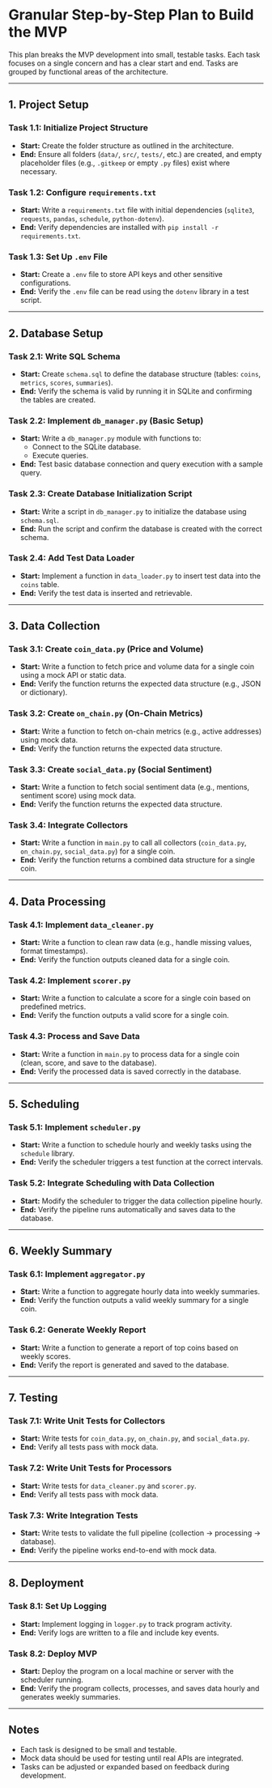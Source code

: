 # Granular Step-by-Step Plan to Build the MVP

This plan breaks the MVP development into small, testable tasks. Each task focuses on a single concern and has a clear start and end. Tasks are grouped by functional areas of the architecture.

---

## **1. Project Setup**

### **Task 1.1:** Initialize Project Structure
- **Start:** Create the folder structure as outlined in the architecture.
- **End:** Ensure all folders (`data/`, `src/`, `tests/`, etc.) are created, and empty placeholder files (e.g., `.gitkeep` or empty `.py` files) exist where necessary.

### **Task 1.2:** Configure `requirements.txt`
- **Start:** Write a `requirements.txt` file with initial dependencies (`sqlite3`, `requests`, `pandas`, `schedule`, `python-dotenv`).
- **End:** Verify dependencies are installed with `pip install -r requirements.txt`.

### **Task 1.3:** Set Up `.env` File
- **Start:** Create a `.env` file to store API keys and other sensitive configurations.
- **End:** Verify the `.env` file can be read using the `dotenv` library in a test script.

---

## **2. Database Setup**

### **Task 2.1:** Write SQL Schema
- **Start:** Create `schema.sql` to define the database structure (tables: `coins`, `metrics`, `scores`, `summaries`).
- **End:** Verify the schema is valid by running it in SQLite and confirming the tables are created.

### **Task 2.2:** Implement `db_manager.py` (Basic Setup)
- **Start:** Write a `db_manager.py` module with functions to:
  - Connect to the SQLite database.
  - Execute queries.
- **End:** Test basic database connection and query execution with a sample query.

### **Task 2.3:** Create Database Initialization Script
- **Start:** Write a script in `db_manager.py` to initialize the database using `schema.sql`.
- **End:** Run the script and confirm the database is created with the correct schema.

### **Task 2.4:** Add Test Data Loader
- **Start:** Implement a function in `data_loader.py` to insert test data into the `coins` table.
- **End:** Verify the test data is inserted and retrievable.

---

## **3. Data Collection**

### **Task 3.1:** Create `coin_data.py` (Price and Volume)
- **Start:** Write a function to fetch price and volume data for a single coin using a mock API or static data.
- **End:** Verify the function returns the expected data structure (e.g., JSON or dictionary).

### **Task 3.2:** Create `on_chain.py` (On-Chain Metrics)
- **Start:** Write a function to fetch on-chain metrics (e.g., active addresses) using mock data.
- **End:** Verify the function returns the expected data structure.

### **Task 3.3:** Create `social_data.py` (Social Sentiment)
- **Start:** Write a function to fetch social sentiment data (e.g., mentions, sentiment score) using mock data.
- **End:** Verify the function returns the expected data structure.

### **Task 3.4:** Integrate Collectors
- **Start:** Write a function in `main.py` to call all collectors (`coin_data.py`, `on_chain.py`, `social_data.py`) for a single coin.
- **End:** Verify the function returns a combined data structure for a single coin.

---

## **4. Data Processing**

### **Task 4.1:** Implement `data_cleaner.py`
- **Start:** Write a function to clean raw data (e.g., handle missing values, format timestamps).
- **End:** Verify the function outputs cleaned data for a single coin.

### **Task 4.2:** Implement `scorer.py`
- **Start:** Write a function to calculate a score for a single coin based on predefined metrics.
- **End:** Verify the function outputs a valid score for a single coin.

### **Task 4.3:** Process and Save Data
- **Start:** Write a function in `main.py` to process data for a single coin (clean, score, and save to the database).
- **End:** Verify the processed data is saved correctly in the database.

---

## **5. Scheduling**

### **Task 5.1:** Implement `scheduler.py`
- **Start:** Write a function to schedule hourly and weekly tasks using the `schedule` library.
- **End:** Verify the scheduler triggers a test function at the correct intervals.

### **Task 5.2:** Integrate Scheduling with Data Collection
- **Start:** Modify the scheduler to trigger the data collection pipeline hourly.
- **End:** Verify the pipeline runs automatically and saves data to the database.

---

## **6. Weekly Summary**

### **Task 6.1:** Implement `aggregator.py`
- **Start:** Write a function to aggregate hourly data into weekly summaries.
- **End:** Verify the function outputs a valid weekly summary for a single coin.

### **Task 6.2:** Generate Weekly Report
- **Start:** Write a function to generate a report of top coins based on weekly scores.
- **End:** Verify the report is generated and saved to the database.

---

## **7. Testing**

### **Task 7.1:** Write Unit Tests for Collectors
- **Start:** Write tests for `coin_data.py`, `on_chain.py`, and `social_data.py`.
- **End:** Verify all tests pass with mock data.

### **Task 7.2:** Write Unit Tests for Processors
- **Start:** Write tests for `data_cleaner.py` and `scorer.py`.
- **End:** Verify all tests pass with mock data.

### **Task 7.3:** Write Integration Tests
- **Start:** Write tests to validate the full pipeline (collection → processing → database).
- **End:** Verify the pipeline works end-to-end with mock data.

---

## **8. Deployment**

### **Task 8.1:** Set Up Logging
- **Start:** Implement logging in `logger.py` to track program activity.
- **End:** Verify logs are written to a file and include key events.

### **Task 8.2:** Deploy MVP
- **Start:** Deploy the program on a local machine or server with the scheduler running.
- **End:** Verify the program collects, processes, and saves data hourly and generates weekly summaries.

---

## **Notes**
- Each task is designed to be small and testable.
- Mock data should be used for testing until real APIs are integrated.
- Tasks can be adjusted or expanded based on feedback during development.

